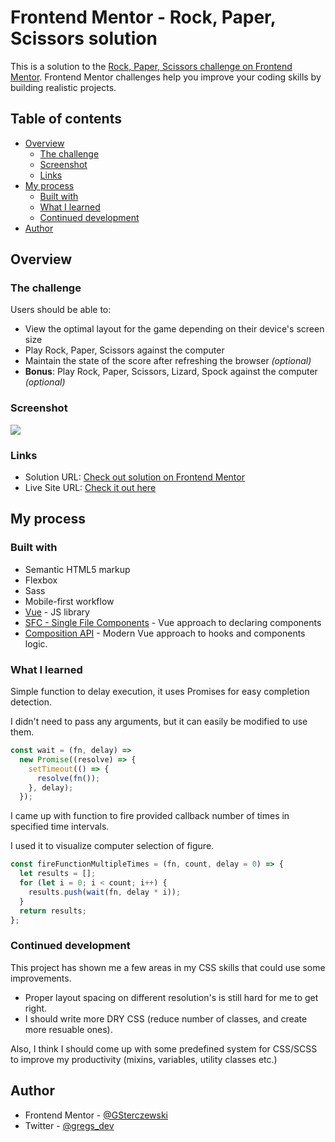 # Frontend Mentor - Rock, Paper, Scissors solution

This is a solution to the [Rock, Paper, Scissors challenge on Frontend Mentor](https://www.frontendmentor.io/challenges/rock-paper-scissors-game-pTgwgvgH). Frontend Mentor challenges help you improve your coding skills by building realistic projects.

## Table of contents

- [Overview](#overview)
  - [The challenge](#the-challenge)
  - [Screenshot](#screenshot)
  - [Links](#links)
- [My process](#my-process)
  - [Built with](#built-with)
  - [What I learned](#what-i-learned)
  - [Continued development](#continued-development)
- [Author](#author)

## Overview

### The challenge

Users should be able to:

- View the optimal layout for the game depending on their device's screen size
- Play Rock, Paper, Scissors against the computer
- Maintain the state of the score after refreshing the browser _(optional)_
- **Bonus**: Play Rock, Paper, Scissors, Lizard, Spock against the computer _(optional)_

### Screenshot

![](./screenshot.jpg)

### Links

- Solution URL: [Check out solution on Frontend Mentor](https://your-solution-url.com)
- Live Site URL: [Check it out here](https://gs-rock-paper-scissors.vercel.app)

## My process

### Built with

- Semantic HTML5 markup
- Flexbox
- Sass
- Mobile-first workflow
- [Vue](https://vuejs.org/) - JS library
- [SFC - Single File Components](https://vuejs.org/v2/guide/single-file-components.html) - Vue approach to declaring components
- [Composition API](https://v3.vuejs.org/guide/composition-api-introduction.html) - Modern Vue approach to hooks and components logic.

### What I learned

Simple function to delay execution, it uses Promises for easy completion detection.

I didn't need to pass any arguments, but it can easily be modified to use them.

```js
const wait = (fn, delay) =>
  new Promise((resolve) => {
    setTimeout(() => {
      resolve(fn());
    }, delay);
  });
```

I came up with function to fire provided callback number of times in specified time intervals.

I used it to visualize computer selection of figure.

```js
const fireFunctionMultipleTimes = (fn, count, delay = 0) => {
  let results = [];
  for (let i = 0; i < count; i++) {
    results.push(wait(fn, delay * i));
  }
  return results;
};
```

### Continued development

This project has shown me a few areas in my CSS skills that could use some improvements.

- Proper layout spacing on different resolution's is still hard for me to get right.
- I should write more DRY CSS (reduce number of classes, and create more resuable ones).

Also, I think I should come up with some predefined system for CSS/SCSS to improve my productivity (mixins, variables, utility classes etc.)

## Author

- Frontend Mentor - [@GSterczewski](https://www.frontendmentor.io/profile/GSterczewski)
- Twitter - [@gregs_dev](https://twitter.com/gregs_dev)
